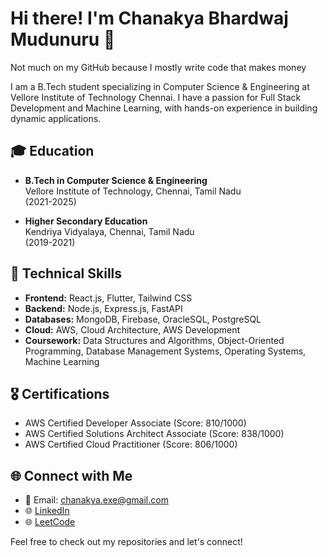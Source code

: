 # Hi there! I'm Chanakya Bhardwaj Mudunuru 👋
Not much on my GitHub because I mostly write code that makes money

I am a B.Tech student specializing in Computer Science & Engineering at Vellore Institute of Technology Chennai. I have a passion for Full Stack Development and Machine Learning, with hands-on experience in building dynamic applications.

## 🎓 Education
- **B.Tech in Computer Science & Engineering**  
  Vellore Institute of Technology, Chennai, Tamil Nadu  
  (2021-2025)

- **Higher Secondary Education**  
  Kendriya Vidyalaya, Chennai, Tamil Nadu  
  (2019-2021)

## 🔧 Technical Skills
- **Frontend:** React.js, Flutter, Tailwind CSS
- **Backend:** Node.js, Express.js, FastAPI
- **Databases:** MongoDB, Firebase, OracleSQL, PostgreSQL
- **Cloud:** AWS, Cloud Architecture, AWS Development
- **Coursework:** Data Structures and Algorithms, Object-Oriented Programming, Database Management Systems, Operating Systems, Machine Learning

## 🎖️ Certifications
- AWS Certified Developer Associate (Score: 810/1000)
- AWS Certified Solutions Architect Associate (Score: 838/1000)
- AWS Certified Cloud Practitioner (Score: 806/1000)

## 🌐 Connect with Me
- 📧 Email: [chanakya.exe@gmail.com](mailto:chanakya.exe@gmail.com)
- 🌐 [LinkedIn]((https://www.linkedin.com/in/chanakya-bhardwaj-m-4953b4232/))
- 🌐 [LeetCode]((https://leetcode.com/u/chanakya-ex3/))

Feel free to check out my repositories and let's connect!
